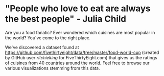 # "People who love to eat are always the best people" - Julia Child

Are you a food fanatic? Ever wondered which cuisines are most popular in the world? You've come to the right place.

We've discovered a dataset found at https://github.com/fivethirtyeight/data/tree/master/food-world-cup (created by GitHub user _ritchieking_ for FiveThirtyEight.com) that gives us the ratings of cuisines from 40 countries around the world. Feel free to browse our various visualizations stemming from this data.
